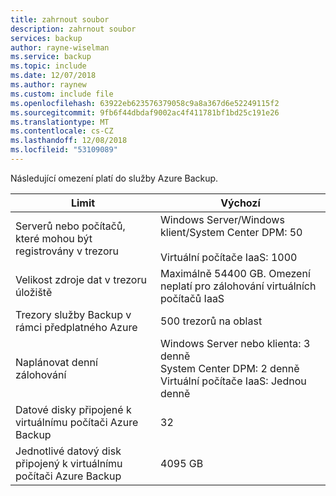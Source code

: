 ```yaml
---
title: zahrnout soubor
description: zahrnout soubor
services: backup
author: rayne-wiselman
ms.service: backup
ms.topic: include
ms.date: 12/07/2018
ms.author: raynew
ms.custom: include file
ms.openlocfilehash: 63922eb623576379058c9a8a367d6e52249115f2
ms.sourcegitcommit: 9fb6f44dbdaf9002ac4f411781bf1bd25c191e26
ms.translationtype: MT
ms.contentlocale: cs-CZ
ms.lasthandoff: 12/08/2018
ms.locfileid: "53109089"
---
```

Následující omezení platí do služby Azure Backup.

| **Limit** | **Výchozí** |
| --- | --- |
| Serverů nebo počítačů, které mohou být registrovány v trezoru | Windows Server/Windows klient/System Center DPM: 50 <br/><br/> Virtuální počítače IaaS: 1000  |
| Velikost zdroje dat v trezoru úložiště |Maximálně 54400 GB. Omezení neplatí pro zálohování virtuálních počítačů IaaS |
| Trezory služby Backup v rámci předplatného Azure |500 trezorů na oblast |
| Naplánovat denní zálohování |Windows Server nebo klienta: 3 denně<br/> System Center DPM: 2 denně <br/> Virtuální počítače IaaS: Jednou denně  |
| Datové disky připojené k virtuálnímu počítači Azure Backup | 32 |
| Jednotlivé datový disk připojený k virtuálnímu počítači Azure Backup| 4095 GB|



